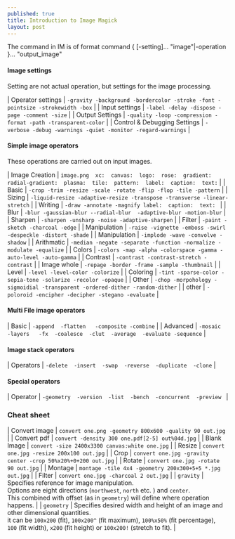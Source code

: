 ```yaml
---
published: true
title: Introduction to Image Magick
layout: post
---
```

The command in IM is of format
command { [-setting]... "image"|-operation }... "output_image"

#### Image settings

Setting are not actual operation, but settings for the image processing. 

| Operator settings | `-gravity -background -bordercolor -stroke -font -pointsize -strokewidth -box`  |
| Input settings | `-label -delay -dispose -page -comment -size` | 
| Output Settings | `-quality -loop -compression -format -path -transparent-color` | 
| Control & Debugging Settings | `-verbose -debug -warnings -quiet -monitor -regard-warnings` |

#### Simple image operators

These operations are carried out on input images.

| Image Creation | `image.png  xc:  canvas:  logo:  rose:  gradient:  radial-gradient:  plasma:  tile:  pattern:  label:  caption:  text:` |
| Basic | `-crop -trim -resize -scale -rotate -flip -flop -tile -pattern` |
| Sizing | `-liquid-resize -adaptive-resize -transpose -transverse -linear-stretch` |
| Writing | `-draw -annotate -magnify label:  caption:  text: `  |
| Blur | `-blur -gaussian-blur --radial-blur  -adaptive-blur -motion-blur`  |
| Sharpen | `-sharpen -unsharp -noise -adaptive-sharpen` |
| Filter | `-paint -sketch -charcoal -edge`  |
| Manipulation | `-raise -vignette -emboss -swirl -despeckle -distort -shade`  |
| Manipulation | `-implode -wave -convolve -shadow`  |
| Arithmatic | `-median -negate -separate -function -normalize -modulate -equalize`  |
| Colors | `-colors -map -alpha -colorspace -gamma -auto-level -auto-gamma`  |
| Contrast | `-contrast -contrast-stretch -contrast`  |
| Image whole | `-repage -border -frame -sample -thumbnail`  |
| Level | `-level -level-color -colorize`  |
| Coloring | `-tint -sparse-color -sepia-tone -solarize -recolor -opaque`  |
| Other | `-chop -morpohology -sigmoidial -transparent -ordered-dither -random-dither`  |
| other | `-poloroid -encipher -decipher -stegano -evaluate`  |

#### Multi File image operators

| Basic | `-append  -flatten   -composite -combine` |
| Advanced | `-mosaic  -layers   -fx  -coalesce  -clut  -average  -evaluate -sequence` |

#### Image stack operators

| Operators | `-delete  -insert  -swap  -reverse  -duplicate  -clone` |

#### Special operators

| Operator | `-geometry  -version  -list  -bench  -concurrent  -preview ` |

### Cheat sheet

| Convert image | `convert one.png -geometry 800x600 -quality 90 out.jpg` |
| Convert pdf | `convert -density 300 one.pdf[2-5] out%04d.jpg` |
| Blank Image | `convert -size 2400x3300 canvas:white one.jpg` |
| Resize | `convert one.jpg -resize 200x100 out.jpg` |
| Crop | `convert one.jpg -gravity center -crop 50%x20%+0+200 out.jpg` |
| Rotate | `convert one.jpg -rotate 90 out.jpg` |
| Montage | `montage -tile 4x4 -geometry 200x300+5+5 *.jpg out.jpg` |
| Filter | `convert one.jpg -charcoal 2 out.jpg` |
| `gravity` | Specifies reference for image manipulation. <br /> Options are eight directions (`northwest`, `north` etc. ) and `center`. <br /> This combined with offset (as in `geometry`) will define where operation happens. |
| `geometry` | Specifies desired width and height of an image and other dimensional quantities. <br /> it can be `100x200` (fit), `100x200^` (fit maximum), `100%x50%` (fit percentage), <br /> `100` (fit width), `x200` (fit height) or `100x200!` (stretch to fit). |